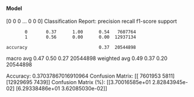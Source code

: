 #### Model
[0 0 0 ... 0 0 0]
Classification Report:
              precision    recall  f1-score   support

           0       0.37      1.00      0.54   7607764
           1       0.56      0.00      0.00  12937134

    accuracy                           0.37  20544898
   macro avg       0.47      0.50      0.27  20544898
weighted avg       0.49      0.37      0.20  20544898

Accuracy: 0.37037867016910964
Confusion Matrix:
[[ 7601953     5811]
 [12929695     7439]]
Confusion Matrix (%):
[[3.70016585e+01 2.82843945e-02]
 [6.29338486e+01 3.62085030e-02]]
